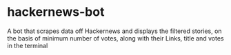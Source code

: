 # hackernews-bot
A bot that scrapes data off Hackernews and displays the filtered stories, on the basis of minimum number of votes, along with their Links, title and votes in the terminal
